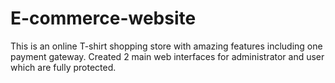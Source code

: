 # E-commerce-website
This is an online T-shirt shopping store with amazing features including one payment gateway. Created 2 main web interfaces for administrator and user which are fully protected.
